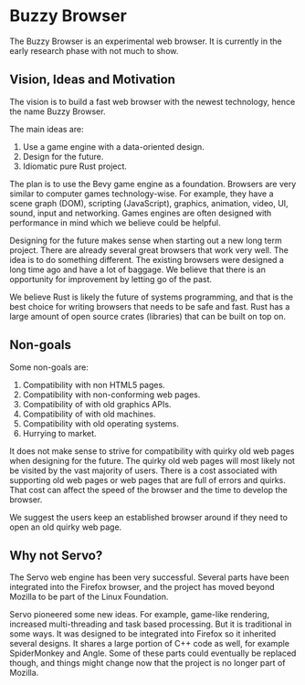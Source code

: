 # Buzzy Browser

The Buzzy Browser is an experimental web browser. It is currently in the early
research phase with not much to show.

## Vision, Ideas and Motivation

The vision is to build a fast web browser with the newest technology, hence the
name Buzzy Browser.

The main ideas are:

1. Use a game engine with a data-oriented design.
2. Design for the future.
3. Idiomatic pure Rust project.

The plan is to use the Bevy game engine as a foundation. Browsers are very
similar to computer games technology-wise. For example, they have a scene graph
(DOM), scripting (JavaScript), graphics, animation, video, UI, sound, input and
networking. Games engines are often designed with performance in mind which we
believe could be helpful.

Designing for the future makes sense when starting out a new long term project.
There are already several great browsers that work very well. The idea is to do
something different. The existing browsers were designed a long time ago and
have a lot of baggage. We believe that there is an opportunity for improvement
by letting go of the past.

We believe Rust is likely the future of systems programming, and that is the
best choice for writing browsers that needs to be safe and fast. Rust has a
large amount of open source crates (libraries) that can be built on top on.

## Non-goals

Some non-goals are:

1. Compatibility with non HTML5 pages.
2. Compatibility with non-conforming web pages.
3. Compatibility of with old graphics APIs.
4. Compatibility of with old machines.
5. Compatibility with old operating systems.
6. Hurrying to market.

It does not make sense to strive for compatibility with quirky old web pages
when designing for the future. The quirky old web pages will most likely not be
visited by the vast majority of users. There is a cost associated with
supporting old web pages or web pages that are full of errors and quirks. That
cost can affect the speed of the browser and the time to develop the browser.

We suggest the users keep an established browser around if they need to open an
old quirky web page.

## Why not Servo?

The Servo web engine has been very successful. Several parts have been
integrated into the Firefox browser, and the project has moved beyond Mozilla
to be part of the Linux Foundation.

Servo pioneered some new ideas. For example, game-like rendering, increased
multi-threading and task based processing. But it is traditional in some ways.
It was designed to be integrated into Firefox so it inherited several designs.
It shares a large portion of C++ code as well, for example SpiderMonkey
and Angle. Some of these parts could eventually be replaced though, and things
might change now that the project is no longer part of Mozilla.

